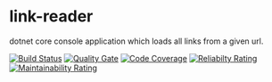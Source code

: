 # link-reader

dotnet core console application which loads all links from a given url.

[![Build Status](https://travis-ci.org/DonkeyKongJr/link-reader.svg?branch=master)](https://travis-ci.org/DonkeyKongJr/link-reader)
[![Quality Gate](https://sonarcloud.io/api/project_badges/measure?project=link-reader&metric=alert_status)](https://sonarcloud.io/dashboard?id=link-reader)
[![Code Coverage](https://sonarcloud.io/api/project_badges/measure?project=link-reader&metric=coverage)](https://sonarcloud.io/dashboard?id=link-reader)
[![Reliabilty Rating](https://sonarcloud.io/api/project_badges/measure?project=link-reader&metric=reliability_rating)](https://sonarcloud.io/dashboard?id=link-reader)
[![Maintainability Rating](https://sonarcloud.io/api/project_badges/measure?project=link-reader&metric=sqale_rating)](https://sonarcloud.io/dashboard?id=link-reader)
